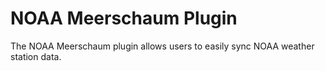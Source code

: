 # NOAA Meerschaum Plugin
The NOAA Meerschaum plugin allows users to easily sync NOAA weather station data.
